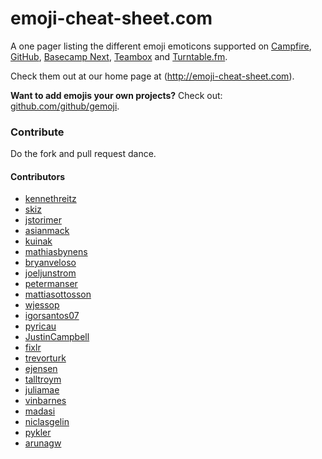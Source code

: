 # emoji-cheat-sheet.com

A one pager listing the different emoji emoticons supported on [Campfire](http://campfirenow.com/),
[GitHub](http://github.com/), [Basecamp Next](http://37signals.com/basecampnext/), [Teambox](http://teambox.com) and [Turntable.fm](http://turntable.fm/).

Check them out at our home page at (http://emoji-cheat-sheet.com).

__Want to add emojis your own projects?__ Check out: [github.com/github/gemoji](https://github.com/github/gemoji).

### Contribute

Do the fork and pull request dance.

#### Contributors

* [kennethreitz](https://github.com/kennethreitz)
* [skiz](https://github.com/skiz)
* [jstorimer](https://github.com/jstorimer)
* [asianmack](https://github.com/asianmack)
* [kuinak](https://github.com/kuinak)
* [mathiasbynens](https://github.com/mathiasbynens)
* [bryanveloso](https://github.com/bryanveloso)
* [joeljunstrom](https://github.com/joeljunstrom)
* [petermanser](https://github.com/petermanser)
* [mattiasottosson](https://github.com/mattiasottosson)
* [wjessop](https://github.com/wjessop)
* [igorsantos07](https://github.com/igorsantos07)
* [pyricau](https://github.com/pyricau)
* [JustinCampbell](https://github.com/JustinCampbell)
* [fixlr](https://github.com/fixlr)
* [trevorturk](https://github.com/trevorturk)
* [ejensen](https://github.com/ejensen)
* [talltroym](https://github.com/talltroym)
* [juliamae](https://github.com/juliamae)
* [vinbarnes](https://github.com/vinbarnes)
* [madasi](https://github.com/madasi)
* [niclasgelin](https://github.com/niclasgelin)
* [pykler](https://github.com/pykler)
* [arunagw](https://github.com/arunagw)
